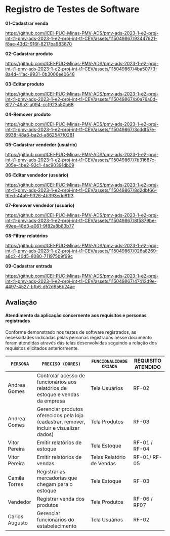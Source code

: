 # Registro de Testes de Software

**01-Cadastrar venda**

https://github.com/ICEI-PUC-Minas-PMV-ADS/pmv-ads-2023-1-e2-proj-int-t1-pmv-ads-2023-1-e2-proj-int-t1-CEV/assets/115049867/93447621-f8ae-43d2-916f-8217ba983870

**02-Cadastrar produto**

https://github.com/ICEI-PUC-Minas-PMV-ADS/pmv-ads-2023-1-e2-proj-int-t1-pmv-ads-2023-1-e2-proj-int-t1-CEV/assets/115049867/4ba50773-8a4d-41ac-9931-0b3006ee0648

**03-Editar produto**

https://github.com/ICEI-PUC-Minas-PMV-ADS/pmv-ads-2023-1-e2-proj-int-t1-pmv-ads-2023-1-e2-proj-int-t1-CEV/assets/115049867/b0a76a0d-8f77-49a3-a094-ccf923a50b68

**04-Remover produto**

https://github.com/ICEI-PUC-Minas-PMV-ADS/pmv-ads-2023-1-e2-proj-int-t1-pmv-ads-2023-1-e2-proj-int-t1-CEV/assets/115049867/3cddf57e-8938-48a6-ba2d-a862547f0281

**05-Cadastrar vendedor (usuário)**

https://github.com/ICEI-PUC-Minas-PMV-ADS/pmv-ads-2023-1-e2-proj-int-t1-pmv-ads-2023-1-e2-proj-int-t1-CEV/assets/115049867/7b31687c-305e-4be2-92c1-4ac90391db09

**06-Editar vendedor (usuário)**

https://github.com/ICEI-PUC-Minas-PMV-ADS/pmv-ads-2023-1-e2-proj-int-t1-pmv-ads-2023-1-e2-proj-int-t1-CEV/assets/115049867/8d2dbf66-9fed-44a9-9326-4b393edd81f3

**07-Remover vendedor (usuário)**

https://github.com/ICEI-PUC-Minas-PMV-ADS/pmv-ads-2023-1-e2-proj-int-t1-pmv-ads-2023-1-e2-proj-int-t1-CEV/assets/115049867/8f5879be-49ee-48d3-a061-9f82a8b83b77

**08-Filtrar relatórios**

https://github.com/ICEI-PUC-Minas-PMV-ADS/pmv-ads-2023-1-e2-proj-int-t1-pmv-ads-2023-1-e2-proj-int-t1-CEV/assets/115049867/026a8269-a8c2-40d5-8080-711975b9f99c

**09-Cadastrar entrada**

https://github.com/ICEI-PUC-Minas-PMV-ADS/pmv-ads-2023-1-e2-proj-int-t1-pmv-ads-2023-1-e2-proj-int-t1-CEV/assets/115049867/47412d9e-4497-4527-bfb6-d52d656b24ae

## Avaliação

#### Atendimento da aplicação concernente aos requisitos e personas registrados

Conforme demonstrado nos testes de software registrados, as necessidades indicadas pelas personas registradas nesse documento foram atendidas através das telas desenvolvidas seguindo a relação dos requisitos elicitados anteriormente.

|`PERSONA`| `PRECISO (DORES)` |`FUNCIONALIDADE CRIADA` | REQUISITO ATENDIDO |
|--------------------|------------------------------------|----------------------------------------|-------------|
|Andrea Gomes|Controlar acesso de funcionários aos relatórios de estoque e vendas da empresa|Tela Usuários|RF-02 |
|Andrea Gomes|Gerenciar produtos oferecidos pela loja (cadastrar, remover, incluir e visualizar dados)|Tela Produtos |RF-03 |
|Vitor Pereira|Emitir relatórios de estoque|Tela Estoque|RF-01 / RF-04 |
|Vitor Pereira|Emitir relatórios de vendas|Telas Relatório de Vendas|RF-01/ RF-05 |
|Camila Torres |Registrar as mercadorias que chegam para o estoque|Tela Estoque|RF-03 |
|Vendedor|Registrar venda dos produtos|Tela Produtos |RF-06 / RF07 |
|Carlos Augusto|Gerenciar funcionários do estabelecimento|Tela Usuários |RF-02 |
